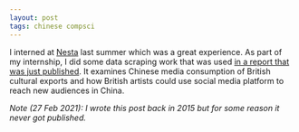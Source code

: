 ```yaml
---
layout: post
tags: chinese compsci
---
```

I interned at [Nesta](https://www.nesta.org.uk/) last summer which was a great experience. As part of my internship, I did some data scraping work that was used [in a report that was just published](https://www.nesta.org.uk/report/found-in-translation-how-social-media-platforms-can-help-uk-publishers-understand-their-market-in-china/). It examines Chinese media consumption of British cultural exports and how British artists could use social media platform to reach new audiences in China.

*Note (27 Feb 2021): I wrote this post back in 2015 but for some reason it never got published.*